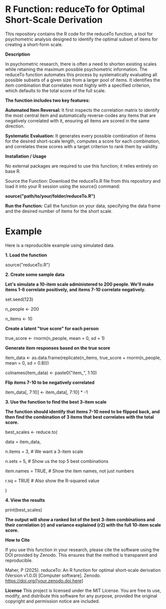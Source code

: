 # **R Function: reduceTo for Optimal Short-Scale Derivation**

This repository contains the R code for the reduceTo function, a tool for psychometric analysis designed to identify the optimal subset of items for creating a short-form scale.

**Description**

In psychometric research, there is often a need to shorten existing scales while retaining the maximum possible psychometric information. The reduceTo function automates this process by systematically evaluating all possible subsets of a given size from a larger pool of items. It identifies the item combination that correlates most highly with a specified criterion, which defaults to the total score of the full scale.

**The function includes two key features:**

**Automated Item Reversal:** It first inspects the correlation matrix to identify the most central item and automatically reverse-codes any items that are negatively correlated with it, ensuring all items are scored in the same direction.

**Systematic Evaluation:** It generates every possible combination of items for the desired short-scale length, computes a score for each combination, and correlates these scores with a target criterion to rank them by validity.

**Installation / Usage**

No external packages are required to use this function; it relies entirely on base R.

Source the Function: Download the reduceTo.R file from this repository and load it into your R session using the source() command:

**source("path/to/your/folder/reduceTo.R")**

**Run the Function:** Call the function on your data, specifying the data frame and the desired number of items for the short scale.

# **Example**

Here is a reproducible example using simulated data.

**1. Load the function**

source("reduceTo.R")

**2. Create some sample data**

**Let's simulate a 10-item scale administered to 200 people. We'll make items 1-6 correlate positively, and items 7-10 correlate negatively.**

set.seed(123)

n_people <- 200

n_items <- 10

**Create a latent "true score" for each person**

true_score <- rnorm(n_people, mean = 0, sd = 1)

**Generate item responses based on the true score**

item_data <- as.data.frame(replicate(n_items, true_score + rnorm(n_people, mean = 0, sd = 0.8)))

colnames(item_data) <- paste0("item_", 1:10)

**Flip items 7-10 to be negatively correlated**

item_data[, 7:10] <- item_data[, 7:10] * -1

**3. Use the function to find the best 3-item scale**

**The function should identify that items 7-10 need to be flipped back, and then find the combination of 3 items that best correlates with the total score.**

best_scales <- reduce.to(

  data = item_data,
  
  n.items = 3,       # We want a 3-item scale
  
  n.sets = 5,        # Show us the top 5 best combinations
  
  item.names = TRUE, # Show the item names, not just numbers
  
  r.sq = TRUE        # Also show the R-squared value
  
)

**4. View the results**

print(best_scales)

**The output will show a ranked list of the best 3-item combinations and their correlation (r) and variance explained (r2) with the full 10-item scale score.**

**How to Cite**

If you use this function in your research, please cite the software using the DOI provided by Zenodo. This ensures that the method is transparent and reproducible.

Maher, P (2025). reduceTo: An R function for optimal short-scale derivation (Version v1.0.0) [Computer software]. Zenodo. https://doi.org/[your.zenodo.doi.here]

**License**
This project is licensed under the MIT License. You are free to use, modify, and distribute this software for any purpose, provided the original copyright and permission notice are included.
